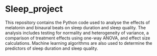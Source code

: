 # Sleep_project
This repository contains the Python code used to analyse the effects of melatonin and binaural beats on sleep duration and sleep quality. 
The analysis includes testing for normality and heterogeneity of variance, a comparison of treatment effects using one-way ANOVA, and effect size calculations. 
Machine learning algorithms are also used to determine the predictors of sleep duration and sleep quality.
